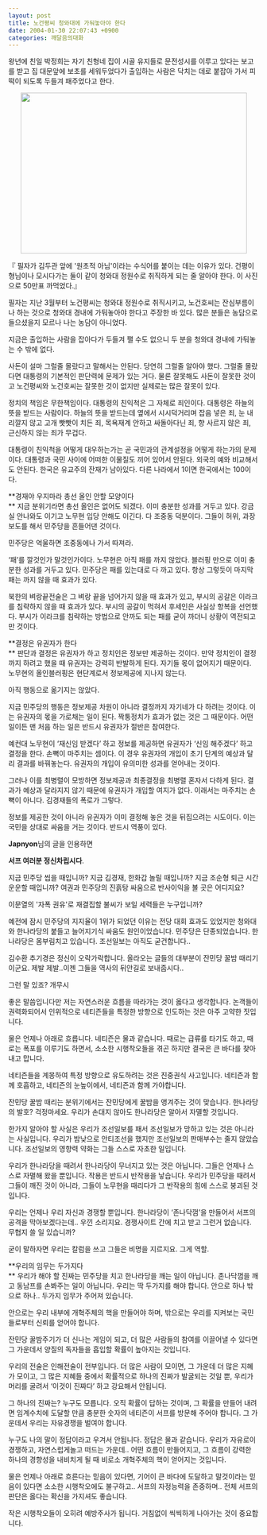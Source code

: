 ```yaml
---
layout: post
title: 노건평씨 청와대에 가둬놓아야 한다
date: 2004-01-30 22:07:43 +0900
categories: 깨달음의대화
---
```

왕년에 친일 박정희는 자기 친형네 집이 시골 유지들로 문전성시를 이루고 있다는 보고를 받고 집 대문앞에 보초를 세워두었다가 출입하는 사람은 닥치는 데로 붙잡아 가서 피떡이 되도록 두들겨 패주었다고 한다. 

<p align="center">
  <img src="http://drkimz.com/technote/board/KDR/upimg/1075467072.jpg" width="455" height="324" border="0" />
</p>

<p align="left">
  『 필자가 김두관 앞에 '원초적 아님'이라는 수식어를 붙이는 데는 이유가 있다. 건평이 형님이나 모시다가는 둘이 같이 청와대 정원수로 취직하게 되는 줄 알아야 한다. 이 사진으로 50만표 까먹었다.』
</p>

필자는 지난 3월부터 노건평씨는 청와대 정원수로 취직시키고, 노건호씨는 잔심부름이나 하는 것으로 청와대 경내에 가둬놓아야 한다고 주장한 바 있다. 많은 분들은 농담으로 들으셨을지 모르나 나는 농담이 아니었다. 

지금은 출입하는 사람을 잡아다가 두들겨 팰 수도 없으니 두 분을 청와대 경내에 가둬놓는 수 밖에 없다.

사돈이 설마 그럴줄 몰랐다고 말해서는 안된다. 당연히 그럴줄 알아야 했다. 그럴줄 몰랐다면 대통령의 기본적인 판단력에 문제가 있는 거다. 물론 잘못해도 사돈이 잘못한 것이고 노건평씨와 노건호씨는 잘못한 것이 없지만 실제로는 많은 잘못이 있다. 

정치의 책임은 무한책임이다. 대통령의 친익척은 그 자체로 죄인이다. 대통령은 하늘의 뜻을 받드는 사람이다. 하늘의 뜻을 받드는데 옆에서 시시덕거리며 잡음 넣은 죄, 눈 내리깔지 않고 고개 빳빳이 치든 죄, 목욕재계 안하고 싸돌아다닌 죄, 향 사르지 않은 죄, 근신하지 않는 죄가 무겁다. 

대통령이 친익척을 어떻게 대우하는가는 곧 국민과의 관계설정을 어떻게 하는가의 문제이다. 대통령과 국민 사이에 어떠한 이물질도 끼어 있어서 안된다. 외국의 예와 비교해서도 안된다. 한국은 유교주의 잔재가 남아있다. 다른 나라에서 1이면 한국에서는 100이다. 

**경재야 우지마라 총선 올인 안할 모양이다  
** 지금 분위기라면 총선 올인은 없어도 되겠다. 이미 충분한 성과를 거두고 있다. 강금실 안나와도 이기고 노무현 입당 안해도 이긴다. 다 조중동 덕분이다. 그들이 허위, 과장보도를 해서 민주당을 흔들어댄 것이다. 

민주당은 억울하면 조중동에나 가서 따져라. 

‘패’를 깔것인가 말것인가이다. 노무현은 아직 패를 까지 않았다. 블러핑 만으로 이미 충분한 성과를 거두고 있다. 민주당은 패를 있는대로 다 까고 있다. 항상 그렇듯이 마지막 패는 까지 않을 때 효과가 있다. 

북한의 벼랑끝전술은 그 벼랑 끝을 넘어가지 않을 때 효과가 있고, 부시의 공갈은 이라크를 침략하지 않을 때 효과가 있다. 부시의 공갈이 먹혀서 후세인은 사실상 항복을 선언했다. 부시가 이라크를 침략하는 방법으로 안까도 되는 패를 굳이 까더니 상황이 역전되고 만 것이다. 

**결정은 유권자가 한다  
** 판단과 결정은 유권자가 하고 정치인은 정보만 제공하는 것이다. 만약 정치인이 결정까지 하려고 했을 때 유권자는 강력히 반발하게 된다. 자기들 몫이 없어지기 때문이다. 노무현의 올인블러핑은 현단계로서 정보제공에 지나지 않는다. 

아직 행동으로 옮기지는 않았다. 

지금 민주당의 행동은 정보제공 차원이 아니라 결정까지 자기네가 다 하려는 것이다. 이는 유권자의 몫을 가로채는 일이 된다. 짝퉁정치가 효과가 없는 것은 그 때문이다. 어떤 일이든 맨 처음 하는 일은 반드시 유권자가 절반은 참여한다. 

예컨대 노무현이 ‘재신임 받겠다’ 하고 정보를 제공하면 유권자가 ‘신임 해주겠다’ 하고 결정을 한다. 손뼉이 마주치는 셈이다. 이 경우 유권자의 개입이 초기 단계의 예상과 달리 결과를 바꿔놓는다. 유권자의 개입이 유의미한 성과를 얻어내는 것이다.

그러나 이를 최병렬이 모방하면 정보제공과 최종결정을 최병렬 혼자서 다하게 된다. 결과가 예상과 달라지지 않기 때문에 유권자가 개입할 여지가 없다. 이래서는 마주치는 손뼉이 아니다. 김경재들의 폭로가 그렇다. 

정보를 제공한 것이 아니라 유권자가 이미 결정해 놓은 것을 뒤집으려는 시도이다. 이는 국민을 상대로 싸움을 거는 것이다. 반드시 역풍이 있다. 

**Japnyon**님의 글을 인용하면   


**서프 여러분 정신차립시다**.

지금 민주당 씹을 때입니까? 지금 김경재, 한화갑 놀릴 때입니까? 지금 조순형 퇴근 시간 운운할 때입니까? 여권과 민주당의 진흙탕 싸움으로 반사이익을 볼 곳은 어디지요? 

이문열의 '자폭 권유'로 재결집할 불씨가 보일 세력들은 누구입니까? 

예전에 잠시 민주당의 지지율이 1위가 되었던 이유는 전당 대회 효과도 있었지만 청와대와 한나라당의 붙들고 늘어지기식 싸움도 원인이었습니다. 민주당은 단종되었습니다. 한나라당은 몸부림치고 있습니다. 조선일보는 아직도 굳건합니다.. 

김수환 추기경은 정신이 오락가락합니다. 올라오는 글들의 대부분이 잔민당 꿀밤 때리기이군요. 제발 제발..이젠 그들을 역사의 뒤안길로 보내줍시다.. 

그런 말 있죠? 개무시 

좋은 말씀입니다만 저는 자연스러운 흐름을 따라가는 것이 옳다고 생각합니다. 논객들이 권력화되어서 인위적으로 네티즌들을 특정한 방향으로 인도하는 것은 아주 고약한 짓입니다. 

물은 언제나 아래로 흐릅니다. 네티즌은 물과 같습니다. 때로는 급류를 타기도 하고, 때로는 폭포를 이루기도 하면서, 소소한 시행착오들을 겪곤 하지만 결국은 큰 바다를 찾아내고 맙니다. 

네티즌들을 계몽하여 특정 방향으로 유도하려는 것은 진중권식 사고입니다. 네티즌과 함께 호흡하고, 네티즌의 눈높이에서, 네티즌과 함께 가야합니다. 

잔민당 꿀밤 때리는 분위기에서는 잔민당에게 꿀밤을 앵겨주는 것이 맞습니다. 한나라당의 발호? 걱정마세요. 우리가 손대지 않아도 한나라당은 알아서 자멸할 것입니다.

한가지 알아야 할 사실은 우리가 조선일보를 패서 조선일보가 망하고 있는 것은 아니라는 사실입니다. 우리가 밤낮으로 안티조선을 했지만 조선일보의 판매부수는 줄지 않았습니다. 조선일보의 영향력 약화는 그들 스스로 자초한 일입니다. 

우리가 한나라당을 때려서 한나라당이 무너지고 있는 것은 아닙니다. 그들은 언제나 스스로 자멸해 왔을 뿐입니다. 작용은 반드시 반작용을 낳습니다. 우리가 민주당을 때려서 그들이 깨진 것이 아니라, 그들이 노무현을 때리다가 그 반작용의 힘에 스스로 붕괴된 것입니다. 

우리는 언제나 우리 자신과 경쟁할 뿐입니다. 한나라당이 ‘존나닥껌’을 만들어서 서프의 공격을 막아보겠다는데.. 우낀 소리지요. 경쟁사이트 간에 치고 받고 그런거 없습니다. 무협지 쓸 일 있습니까? 

굳이 말하자면 우리는 칼럼을 쓰고 그들은 비명을 지르지요. 그게 역할.

**우리의 임무는 두가지다  
** 우리가 해야 할 진짜는 민주당을 치고 한나라당을 깨는 일이 아닙니다. 존나닥껌을 깨고 동남프를 손봐주는 일이 아닙니다. 우리는 딱 두가지를 해야 합니다. 안으로 하나 밖으로 하나.. 두가지 임무가 주어져 있습니다. 

안으로는 우리 내부에 개혁주체의 핵을 만들어야 하며, 밖으로는 우리를 지켜보는 국민들로부터 신뢰를 얻어야 합니다. 

잔민당 꿀밤주기가 더 신나는 게임이 되고, 더 많은 사람들의 참여를 이끌어낼 수 있다면 그 가운데서 양질의 독자들을 흡입할 확률이 높아지는 것입니다. 

우리의 전술은 인해전술이 전부입니다. 더 많은 사람이 모이면, 그 가운데 더 많은 지혜가 모이고, 그 많은 지혜들 중에서 확률적으로 하나의 진짜가 발굴되는 것일 뿐, 우리가 머리를 굴려서 ‘이것이 진짜다’ 하고 강요해서 안됩니다.

그 하나의 진짜는? 누구도 모릅니다. 오직 확률이 답하는 것이며, 그 확률을 만들어 내려면 임계수치에 도달할 만큼 충분한 숫자의 네티즌이 서프를 방문해 주어야 합니다. 그 가운데서 우리는 자유경쟁을 벌여야 합니다. 

누구도 나의 말이 정답이라고 우겨서 안됩니다. 정답은 물과 같습니다. 우리가 자유로이 경쟁하고, 자연스럽게놀고 떠드는 가운데.. 어떤 흐름이 만들어지고, 그 흐름이 강력한 하나의 경향성을 내비치게 될 때 비로소 개혁주체의 핵이 얻어지는 것입니다. 

물은 언제나 아래로 흐른다는 믿음이 있다면, 기어이 큰 바다에 도달하고 말것이라는 믿음이 있다면 소소한 시행착오에도 불구하고.. 서프의 자정능력을 존중하며.. 전체 서프의 판단은 옳다는 확신을 가지셔도 좋습니다. 

작은 시행착오들이 오히려 예방주사가 됩니다. 거침없이 씩씩하게 나아가는 것이 중요합니다.